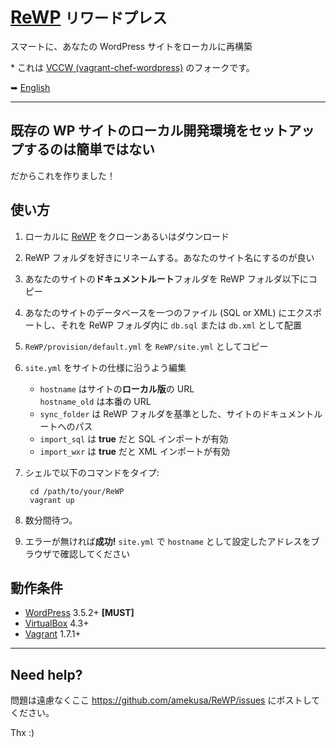 # [ReWP](https://github.com/amekusa/ReWP) <small>リワードプレス</small>
スマートに、あなたの WordPress サイトをローカルに再構築

\* これは [VCCW (vagrant-chef-wordpress)](https://github.com/vccw-team/vccw) のフォークです。

➥ [English](README.md)

---

## 既存の WP サイトのローカル開発環境をセットアップするのは簡単ではない
だからこれを作りました！

## 使い方
1. ローカルに [ReWP](https://github.com/amekusa/ReWP) をクローンあるいはダウンロード
2. ReWP フォルダを好きにリネームする。あなたのサイト名にするのが良い
3. あなたのサイトの**ドキュメントルート**フォルダを ReWP フォルダ以下にコピー
4. あなたのサイトのデータベースを一つのファイル (SQL or XML) にエクスポートし、それを ReWP フォルダ内に `db.sql` または `db.xml` として配置
5. `ReWP/provision/default.yml` を `ReWP/site.yml` としてコピー
6. `site.yml` をサイトの仕様に沿うよう編集
    + `hostname` はサイトの**ローカル版**の URL  
    `hostname_old` は本番の URL
    + `sync_folder` は ReWP フォルダを基準とした、サイトのドキュメントルートへのパス
    + `import_sql` は **true** だと SQL インポートが有効
    + `import_wxr` は **true** だと XML インポートが有効
7. シェルで以下のコマンドをタイプ:

        cd /path/to/your/ReWP
        vagrant up
8. 数分間待つ。
9. エラーが無ければ**成功!** `site.yml` で `hostname` として設定したアドレスをブラウザで確認してください

## 動作条件
+ [WordPress](https://wordpress.org/) 3.5.2+ **[MUST]**
+ [VirtualBox](https://www.virtualbox.org/) 4.3+
+ [Vagrant](https://www.vagrantup.com/) 1.7.1+

---

## Need help?
問題は遠慮なくここ <https://github.com/amekusa/ReWP/issues> にポストしてください。

Thx :)
